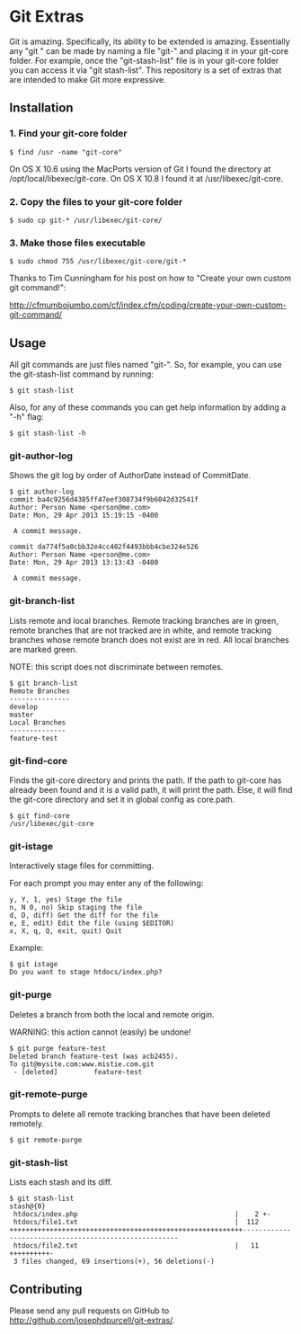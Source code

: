 Git Extras
==========

Git is amazing. Specifically, its ability to be extended is amazing. Essentially any "git <command>" can be made by naming a file "git-<command>" and placing it in your git-core folder. For example, once the "git-stash-list" file is in your git-core folder you can access it via "git stash-list". This repository is a set of extras that are intended to make Git more expressive.

Installation
------------

### 1. Find your git-core folder

    $ find /usr -name "git-core"

On OS X 10.6 using the MacPorts version of Git I found the directory at /opt/local/libexec/git-core. On OS X 10.8 I found it at /usr/libexec/git-core.

### 2. Copy the files to your git-core folder

    $ sudo cp git-* /usr/libexec/git-core/

### 3. Make those files executable

    $ sudo chmod 755 /usr/libexec/git-core/git-*

Thanks to Tim Cunningham for his post on how to "Create your own custom git command!":

http://cfmumbojumbo.com/cf/index.cfm/coding/create-your-own-custom-git-command/

Usage
-----

All git commands are just files named "git-<command>". So, for example, you can use the git-stash-list command by running:

    $ git stash-list

Also, for any of these commands you can get help information by adding a "-h" flag:

    $ git stash-list -h

### git-author-log

Shows the git log by order of AuthorDate instead of CommitDate.

    $ git author-log
    commit ba4c9256d4385ff47eef308734f9b6042d32541f
    Author: Person Name <person@me.com>
    Date: Mon, 29 Apr 2013 15:19:15 -0400

     A commit message.

    commit da774f5a0cbb32e4cc402f4493bbb4cbe324e526
    Author: Person Name <person@me.com>
    Date: Mon, 29 Apr 2013 13:13:43 -0400

     A commit message.

### git-branch-list

Lists remote and local branches. Remote tracking branches are in green, remote
branches that are not tracked are in white, and remote tracking branches whose
remote branch does not exist are in red. All local branches are marked green.

NOTE: this script does not discriminate between remotes.

    $ git branch-list
    Remote Branches
    ---------------
    develop
    master
    Local Branches
    --------------
    feature-test

### git-find-core

Finds the git-core directory and prints the path. If the path to git-core has
already been found and it is a valid path, it will print the path. Else, it
will find the git-core directory and set it in global config as core.path.

    $ git find-core
    /usr/libexec/git-core

### git-istage

Interactively stage files for committing.

For each prompt you may enter any of the following:

    y, Y, 1, yes) Stage the file
    n, N 0, no) Skip staging the file
    d, D, diff) Get the diff for the file
    e, E, edit) Edit the file (using $EDITOR)
    x, X, q, Q, exit, quit) Quit

Example:

    $ git istage
    Do you want to stage htdocs/index.php? 

### git-purge

Deletes a branch from both the local and remote origin.

WARNING: this action cannot (easily) be undone!

    $ git purge feature-test
    Deleted branch feature-test (was acb2455).
    To git@mysite.com:www.mistie.com.git
     - [deleted]         feature-test

### git-remote-purge

Prompts to delete all remote tracking branches that have been deleted remotely.

    $ git remote-purge

### git-stash-list

Lists each stash and its diff.

    $ git stash-list
    stash@{0}
     htdocs/index.php                                       |    2 +-
     htdocs/file1.txt                                       |  112 ++++++++++++++++++++++++++++++++++++++++++++++++++++++++++------------------------------------------------------
     htdocs/file2.txt                                       |   11 ++++++++++-
     3 files changed, 69 insertions(+), 56 deletions(-)

Contributing
------------

Please send any pull requests on GitHub to http://github.com/josephdpurcell/git-extras/.

